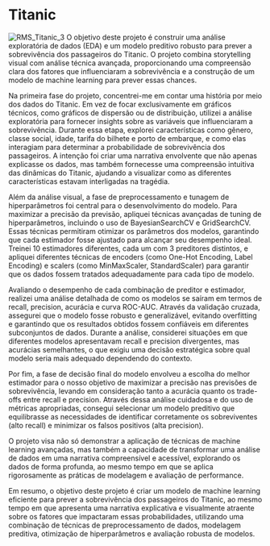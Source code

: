 # Titanic
![RMS_Titanic_3](https://github.com/user-attachments/assets/90217a7f-c0cc-4f3b-bc96-fe3694a7913a)
O objetivo deste projeto é construir uma análise exploratória de dados (EDA) e um modelo preditivo robusto para prever a sobrevivência dos passageiros do Titanic. O projeto combina storytelling visual com análise técnica avançada, proporcionando uma compreensão clara dos fatores que influenciaram a sobrevivência e a construção de um modelo de machine learning para prever essas chances.

Na primeira fase do projeto, concentrei-me em contar uma história por meio dos dados do Titanic. Em vez de focar exclusivamente em gráficos técnicos, como gráficos de dispersão ou de distribuição, utilizei a análise exploratória para fornecer insights sobre as variáveis que influenciaram a sobrevivência. Durante essa etapa, explorei características como gênero, classe social, idade, tarifa do bilhete e porto de embarque, e como elas interagiam para determinar a probabilidade de sobrevivência dos passageiros. A intenção foi criar uma narrativa envolvente que não apenas explicasse os dados, mas também fornecesse uma compreensão intuitiva das dinâmicas do Titanic, ajudando a visualizar como as diferentes características estavam interligadas na tragédia.

Além da análise visual, a fase de preprocessamento e tunagem de hiperparâmetros foi central para o desenvolvimento do modelo. Para maximizar a precisão da previsão, apliquei técnicas avançadas de tuning de hiperparâmetros, incluindo o uso de BayesianSearchCV e GridSearchCV. Essas técnicas permitiram otimizar os parâmetros dos modelos, garantindo que cada estimador fosse ajustado para alcançar seu desempenho ideal. Treinei 10 estimadores diferentes, cada um com 3 preditores distintos, e apliquei diferentes técnicas de encoders (como One-Hot Encoding, Label Encoding) e scalers (como MinMaxScaler, StandardScaler) para garantir que os dados fossem tratados adequadamente para cada tipo de modelo.

Avaliando o desempenho de cada combinação de preditor e estimador, realizei uma análise detalhada de como os modelos se saíram em termos de recall, precision, acurácia e curva ROC-AUC. Através da validação cruzada, assegurei que o modelo fosse robusto e generalizável, evitando overfitting e garantindo que os resultados obtidos fossem confiáveis em diferentes subconjuntos de dados. Durante a análise, considerei situações em que diferentes modelos apresentavam recall e precision divergentes, mas acurácias semelhantes, o que exigiu uma decisão estratégica sobre qual modelo seria mais adequado dependendo do contexto.

Por fim, a fase de decisão final do modelo envolveu a escolha do melhor estimador para o nosso objetivo de maximizar a precisão nas previsões de sobrevivência, levando em consideração tanto a acurácia quanto os trade-offs entre recall e precision. Através dessa análise cuidadosa e do uso de métricas apropriadas, consegui selecionar um modelo preditivo que equilibrasse as necessidades de identificar corretamente os sobreviventes (alto recall) e minimizar os falsos positivos (alta precision).

O projeto visa não só demonstrar a aplicação de técnicas de machine learning avançadas, mas também a capacidade de transformar uma análise de dados em uma narrativa compreensível e acessível, explorando os dados de forma profunda, ao mesmo tempo em que se aplica rigorosamente as práticas de modelagem e avaliação de performance.

Em resumo, o objetivo deste projeto é criar um modelo de machine learning eficiente para prever a sobrevivência dos passageiros do Titanic, ao mesmo tempo em que apresenta uma narrativa explicativa e visualmente atraente sobre os fatores que impactaram essas probabilidades, utilizando uma combinação de técnicas de preprocessamento de dados, modelagem preditiva, otimização de hiperparâmetros e avaliação robusta de modelos.


